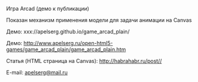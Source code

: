 ﻿Игра Arcad (демо к публикации)

Показан механизм применения модели для задачи анимации на Canvas

Демо: xxx://apelserg.github.io/game_arcad_plain/

Демо: http://www.apelserg.ru/open-html5-games/game_arcad_plain/game_arcad_plain.htm

Статья (HTML страница на Canvas): http://habrahabr.ru/post//

E-mail: apelserg@mail.ru
